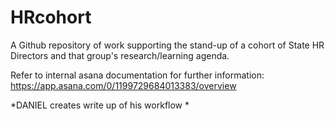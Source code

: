 # HRcohort

A Github repository of work supporting the stand-up of a cohort of State HR Directors and that group's research/learning agenda.

Refer to internal asana documentation for further information:
https://app.asana.com/0/1199729684013383/overview

*DANIEL creates write up of his workflow *
